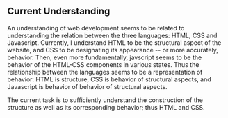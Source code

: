 ## Current Understanding
An understanding of web development seems to be related to understanding the relation between the three languages: HTML, CSS and Javascript. Currently, I understand HTML to be the structural aspect of the website, and CSS to be designating its appearance -- or more accurately, behavior. Then, even more fundamentally, javscript seems to be the behavior of the HTML-CSS components in various states. Thus the relationship between the languages seems to be a representation of behavior: HTML is structure, CSS is behavior of structural aspects, and Javascript is behavior of behavior of structural aspects.

The current task is to sufficiently understand the construction of the structure as well as its corresponding behavior; thus HTML and CSS. 